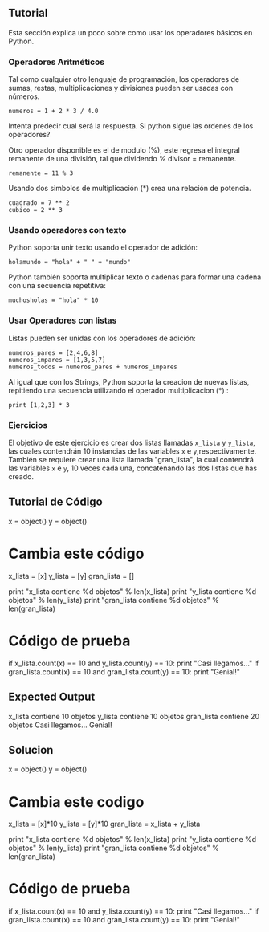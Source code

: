Tutorial
--------

Esta sección explica un poco sobre como usar los operadores básicos en Python. 

### Operadores Aritméticos  


Tal como cualquier otro lenguaje de programación, los operadores de sumas, restas, multiplicaciones y divisiones pueden ser usadas con números.<br> 

    numeros = 1 + 2 * 3 / 4.0

Intenta predecir cual será la respuesta. Si python sigue las ordenes de los operadores?

Otro operador disponible es el de modulo (%), este regresa el integral remanente de una división, tal que dividendo % divisor = remanente.

    remanente = 11 % 3

Usando dos simbolos de multiplicación (*) crea una relación de potencia.

    cuadrado = 7 ** 2
    cubico = 2 ** 3

### Usando operadores con texto

Python soporta unir texto usando el operador de adición:

    holamundo = "hola" + " " + "mundo"

Python también soporta multiplicar texto o cadenas para formar una cadena con una secuencia repetitiva:

    muchosholas = "hola" * 10

### Usar Operadores con listas

Listas pueden ser unidas con los operadores de adición:

    numeros_pares = [2,4,6,8]
    numeros_impares = [1,3,5,7]
    numeros_todos = numeros_pares + numeros_impares

Al igual que con los Strings, Python soporta la creacion de nuevas listas, repitiendo una secuencia utilizando el operador multiplicacion (*) :

    print [1,2,3] * 3

### Ejercicios

El objetivo de este ejercicio es crear dos listas llamadas `x_lista` y `y_lista`, las cuales contendrán 10 instancias de las variables `x` e `y`,respectivamente. También se requiere crear una lista llamada "gran_lista", la cual contendrá las variables `x` e `y`, 10 veces cada una, concatenando las dos listas que has creado.

Tutorial de Código
-------------

x = object()
y = object()

# Cambia este código
x_lista = [x]
y_lista = [y]
gran_lista = []

print "x_lista contiene %d objetos" % len(x_lista)
print "y_lista contiene %d objetos" % len(y_lista)
print "gran_lista contiene %d objetos" % len(gran_lista)

# Código de prueba
if x_lista.count(x) == 10 and y_lista.count(y) == 10:
    print "Casi llegamos..."
if gran_lista.count(x) == 10 and gran_lista.count(y) == 10:
    print "Genial!"

Expected Output
---------------

x_lista contiene 10 objetos
y_lista contiene 10 objetos
gran_lista contiene 20 objetos
Casi llegamos...
Genial!

Solucion
--------
x = object()
y = object()

# Cambia este codigo
x_lista = [x]*10
y_lista = [y]*10
gran_lista = x_lista + y_lista

print "x_lista contiene %d objetos" % len(x_lista)
print "y_lista contiene %d objetos" % len(y_lista)
print "gran_lista contiene %d objetos" % len(gran_lista)

# Código de prueba
if x_lista.count(x) == 10 and y_lista.count(y) == 10:
    print "Casi llegamos..."
if gran_lista.count(x) == 10 and gran_lista.count(y) == 10:
    print "Genial!"
